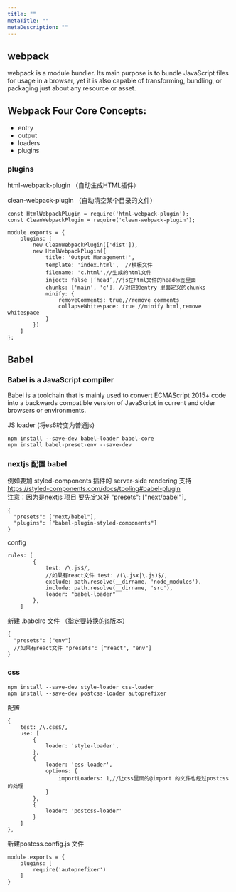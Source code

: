 ```yaml
---
title: ""
metaTitle: ""
metaDescription: ""
---
```


## webpack
webpack is a module bundler. Its main purpose is to bundle JavaScript files for usage in a browser, yet it is also capable of transforming, bundling, or packaging just about any resource or asset.  


## Webpack Four Core Concepts: 
- entry
- output
- loaders
- plugins



### plugins
html-webpack-plugin （自动生成HTML插件）

clean-webpack-plugin （自动清空某个目录的文件）

```
const HtmlWebpackPlugin = require('html-webpack-plugin');
const CleanWebpackPlugin = require('clean-webpack-plugin');

module.exports = {
	plugins: [
		new CleanWebpackPlugin(['dist']),
		new HtmlWebpackPlugin({
			title: 'Output Management!',
			template: 'index.html',  //模板文件
			filename: 'c.html',//生成的html文件
			inject: false |‘head’,//js在html文件的head标签里面
			chunks: ['main', 'c'], //对应的entry 里面定义的chunks
			minify: {
				removeComments: true,//remove comments
				collapseWhitespace: true //minify html,remove whitespace
			}
		})
	]
};
```



## Babel
### Babel is a JavaScript compiler
Babel is a toolchain that is mainly used to convert ECMAScript 2015+ code into a backwards compatible version of JavaScript in current and older browsers or environments.  

JS loader (将es6转变为普通js)

```
npm install --save-dev babel-loader babel-core
npm install babel-preset-env --save-dev
```

### nextjs 配置 babel
例如要加 styled-components 插件的 server-side rendering 支持
https://styled-components.com/docs/tooling#babel-plugin  
注意：因为是nextjs 项目 要先定义好 "presets": ["next/babel"],
```
{
  "presets": ["next/babel"],
  "plugins": ["babel-plugin-styled-components"]
}
```

config

```
rules: [
		{ 
			test: /\.js$/,
			//如果有react文件 test: /(\.jsx|\.js)$/,
			exclude: path.resolve(__dirname, 'node_modules'), 
			include: path.resolve(__dirname, 'src'),
			loader: "babel-loader" 
		},
	]
```
新建 .babelrc 文件 （指定要转换的js版本）

```
{
  "presets": ["env"]
  //如果有react文件 "presets": ["react", "env"]
}
```

### css


```
npm install --save-dev style-loader css-loader
npm install --save-dev postcss-loader autoprefixer
```
配置

```
{
	test: /\.css$/,
	use: [
        {
            loader: 'style-loader',
        },
        {
            loader: 'css-loader',
            options: {
                importLoaders: 1,//让css里面的@import 的文件也经过postcss 的处理
            }
        },
        {
            loader: 'postcss-loader'
        }
    ]
},
```
新建postcss.config.js 文件


```
module.exports = {
    plugins: [
        require('autoprefixer')
    ]
}
```
